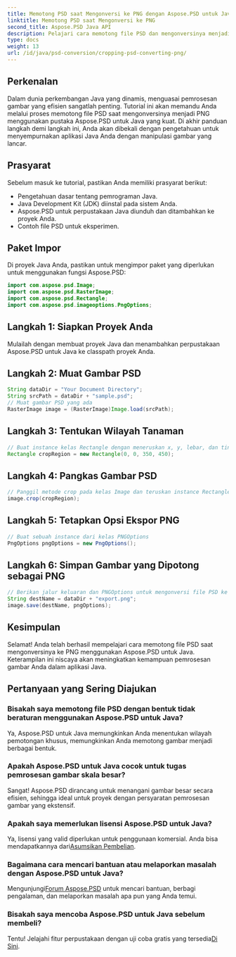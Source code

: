 ```yaml
---
title: Memotong PSD saat Mengonversi ke PNG dengan Aspose.PSD untuk Java
linktitle: Memotong PSD saat Mengonversi ke PNG
second_title: Aspose.PSD Java API
description: Pelajari cara memotong file PSD dan mengonversinya menjadi PNG menggunakan Aspose.PSD untuk Java. Sempurnakan aplikasi Java Anda dengan pemrosesan gambar yang efisien.
type: docs
weight: 13
url: /id/java/psd-conversion/cropping-psd-converting-png/
---
```

## Perkenalan
Dalam dunia perkembangan Java yang dinamis, menguasai pemrosesan gambar yang efisien sangatlah penting. Tutorial ini akan memandu Anda melalui proses memotong file PSD saat mengonversinya menjadi PNG menggunakan pustaka Aspose.PSD untuk Java yang kuat. Di akhir panduan langkah demi langkah ini, Anda akan dibekali dengan pengetahuan untuk menyempurnakan aplikasi Java Anda dengan manipulasi gambar yang lancar.
## Prasyarat
Sebelum masuk ke tutorial, pastikan Anda memiliki prasyarat berikut:
- Pengetahuan dasar tentang pemrograman Java.
- Java Development Kit (JDK) diinstal pada sistem Anda.
- Aspose.PSD untuk perpustakaan Java diunduh dan ditambahkan ke proyek Anda.
- Contoh file PSD untuk eksperimen.
## Paket Impor
Di proyek Java Anda, pastikan untuk mengimpor paket yang diperlukan untuk menggunakan fungsi Aspose.PSD:
```java
import com.aspose.psd.Image;
import com.aspose.psd.RasterImage;
import com.aspose.psd.Rectangle;
import com.aspose.psd.imageoptions.PngOptions;
```
## Langkah 1: Siapkan Proyek Anda
Mulailah dengan membuat proyek Java dan menambahkan perpustakaan Aspose.PSD untuk Java ke classpath proyek Anda.
## Langkah 2: Muat Gambar PSD
```java
String dataDir = "Your Document Directory";
String srcPath = dataDir + "sample.psd";
// Muat gambar PSD yang ada
RasterImage image = (RasterImage)Image.load(srcPath);
```
## Langkah 3: Tentukan Wilayah Tanaman
```java
// Buat instance kelas Rectangle dengan meneruskan x, y, lebar, dan tinggi
Rectangle cropRegion = new Rectangle(0, 0, 350, 450);
```
## Langkah 4: Pangkas Gambar PSD
```java
// Panggil metode crop pada kelas Image dan teruskan instance Rectangle
image.crop(cropRegion);
```
## Langkah 5: Tetapkan Opsi Ekspor PNG
```java
// Buat sebuah instance dari kelas PNGOptions
PngOptions pngOptions = new PngOptions();
```
## Langkah 6: Simpan Gambar yang Dipotong sebagai PNG
```java
// Berikan jalur keluaran dan PNGOptions untuk mengonversi file PSD ke PNG dan menyimpan hasilnya
String destName = dataDir + "export.png";
image.save(destName, pngOptions);
```
## Kesimpulan
Selamat! Anda telah berhasil mempelajari cara memotong file PSD saat mengonversinya ke PNG menggunakan Aspose.PSD untuk Java. Keterampilan ini niscaya akan meningkatkan kemampuan pemrosesan gambar Anda dalam aplikasi Java.
## Pertanyaan yang Sering Diajukan
### Bisakah saya memotong file PSD dengan bentuk tidak beraturan menggunakan Aspose.PSD untuk Java?
Ya, Aspose.PSD untuk Java memungkinkan Anda menentukan wilayah pemotongan khusus, memungkinkan Anda memotong gambar menjadi berbagai bentuk.
### Apakah Aspose.PSD untuk Java cocok untuk tugas pemrosesan gambar skala besar?
Sangat! Aspose.PSD dirancang untuk menangani gambar besar secara efisien, sehingga ideal untuk proyek dengan persyaratan pemrosesan gambar yang ekstensif.
### Apakah saya memerlukan lisensi Aspose.PSD untuk Java?
 Ya, lisensi yang valid diperlukan untuk penggunaan komersial. Anda bisa mendapatkannya dari[Asumsikan Pembelian](https://purchase.aspose.com/buy).
### Bagaimana cara mencari bantuan atau melaporkan masalah dengan Aspose.PSD untuk Java?
 Mengunjungi[Forum Aspose.PSD](https://forum.aspose.com/c/psd/34) untuk mencari bantuan, berbagi pengalaman, dan melaporkan masalah apa pun yang Anda temui.
### Bisakah saya mencoba Aspose.PSD untuk Java sebelum membeli?
 Tentu! Jelajahi fitur perpustakaan dengan uji coba gratis yang tersedia[Di Sini](https://releases.aspose.com/).
